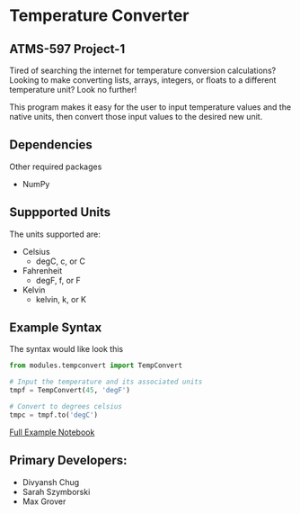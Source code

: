 # Temperature Converter
## ATMS-597 Project-1

Tired of searching the internet for temperature conversion calculations? Looking
to make converting lists, arrays, integers, or floats to a different temperature
unit? Look no further!

This program makes it easy for the user to input temperature values and the native
units, then convert those input values to the desired new unit.

## Dependencies
Other required packages
- NumPy


## Suppported Units
The units supported are:
- Celsius
    - degC, c, or C
- Fahrenheit
    - degF, f, or F
- Kelvin
    - kelvin, k, or K
 
 
 ## Example Syntax
 The syntax would like look this
```python
from modules.tempconvert import TempConvert

# Input the temperature and its associated units
tmpf = TempConvert(45, 'degF')

# Convert to degrees celsius
tmpc = tmpf.to('degC')
```

[Full Example Notebook](https://colab.research.google.com/github/szymbor2/ATMS-597-SP-2020/blob/master/ATMS-597-SP-2020-Project-1/examples/examples.ipynb)

## Primary Developers:
- Divyansh Chug
- Sarah Szymborski
- Max Grover